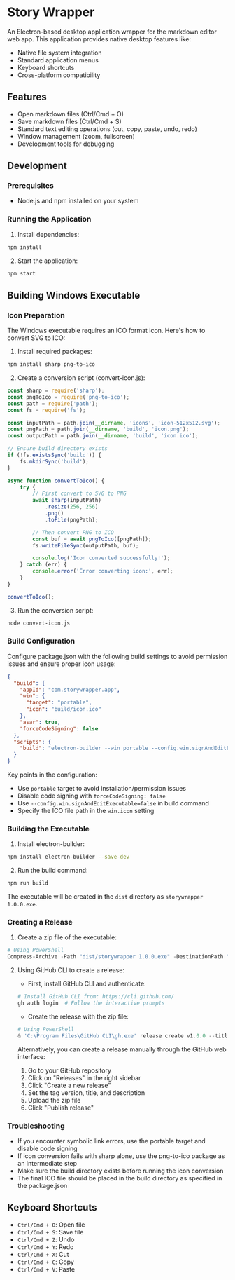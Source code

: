 # Story Wrapper

An Electron-based desktop application wrapper for the markdown editor web app. This application provides native desktop features like:

- Native file system integration
- Standard application menus
- Keyboard shortcuts
- Cross-platform compatibility

## Features

- Open markdown files (Ctrl/Cmd + O)
- Save markdown files (Ctrl/Cmd + S)
- Standard text editing operations (cut, copy, paste, undo, redo)
- Window management (zoom, fullscreen)
- Development tools for debugging

## Development

### Prerequisites

- Node.js and npm installed on your system

### Running the Application

1. Install dependencies:

```bash
npm install
```

2. Start the application:

```bash
npm start
```

## Building Windows Executable

### Icon Preparation

The Windows executable requires an ICO format icon. Here's how to convert SVG to ICO:

1. Install required packages:

```bash
npm install sharp png-to-ico
```

2. Create a conversion script (convert-icon.js):

```javascript
const sharp = require('sharp');
const pngToIco = require('png-to-ico');
const path = require('path');
const fs = require('fs');

const inputPath = path.join(__dirname, 'icons', 'icon-512x512.svg');
const pngPath = path.join(__dirname, 'build', 'icon.png');
const outputPath = path.join(__dirname, 'build', 'icon.ico');

// Ensure build directory exists
if (!fs.existsSync('build')) {
    fs.mkdirSync('build');
}

async function convertToIco() {
    try {
        // First convert to SVG to PNG
        await sharp(inputPath)
            .resize(256, 256)
            .png()
            .toFile(pngPath);

        // Then convert PNG to ICO
        const buf = await pngToIco([pngPath]);
        fs.writeFileSync(outputPath, buf);

        console.log('Icon converted successfully!');
    } catch (err) {
        console.error('Error converting icon:', err);
    }
}

convertToIco();
```

3. Run the conversion script:

```bash
node convert-icon.js
```

### Build Configuration

Configure package.json with the following build settings to avoid permission issues and ensure proper icon usage:

```json
{
  "build": {
    "appId": "com.storywrapper.app",
    "win": {
      "target": "portable",
      "icon": "build/icon.ico"
    },
    "asar": true,
    "forceCodeSigning": false
  },
  "scripts": {
    "build": "electron-builder --win portable --config.win.signAndEditExecutable=false"
  }
}
```

Key points in the configuration:

- Use `portable` target to avoid installation/permission issues
- Disable code signing with `forceCodeSigning: false`
- Use `--config.win.signAndEditExecutable=false` in build command
- Specify the ICO file path in the `win.icon` setting

### Building the Executable

1. Install electron-builder:

```bash
npm install electron-builder --save-dev
```

2. Run the build command:

```bash
npm run build
```

The executable will be created in the `dist` directory as `storywrapper 1.0.0.exe`.

### Creating a Release

1. Create a zip file of the executable:

```powershell
# Using PowerShell
Compress-Archive -Path "dist/storywrapper 1.0.0.exe" -DestinationPath "dist/storywrapper-1.0.0-win-x64.zip"
```

2. Using GitHub CLI to create a release:
   - First, install GitHub CLI and authenticate:

   ```bash
   # Install GitHub CLI from: https://cli.github.com/
   gh auth login  # Follow the interactive prompts
   ```

   - Create the release with the zip file:

   ```powershell
   # Using PowerShell
   & 'C:\Program Files\GitHub CLI\gh.exe' release create v1.0.0 --title 'Story Wrapper v1.0.0' --notes 'Initial Windows release of Story Wrapper' './dist/storywrapper-1.0.0-win-x64.zip#Windows Portable Executable'
   ```

   Alternatively, you can create a release manually through the GitHub web interface:
   1. Go to your GitHub repository
   2. Click on "Releases" in the right sidebar
   3. Click "Create a new release"
   4. Set the tag version, title, and description
   5. Upload the zip file
   6. Click "Publish release"

### Troubleshooting

- If you encounter symbolic link errors, use the portable target and disable code signing
- If icon conversion fails with sharp alone, use the png-to-ico package as an intermediate step
- Make sure the build directory exists before running the icon conversion
- The final ICO file should be placed in the build directory as specified in the package.json

## Keyboard Shortcuts

- `Ctrl/Cmd + O`: Open file
- `Ctrl/Cmd + S`: Save file
- `Ctrl/Cmd + Z`: Undo
- `Ctrl/Cmd + Y`: Redo
- `Ctrl/Cmd + X`: Cut
- `Ctrl/Cmd + C`: Copy
- `Ctrl/Cmd + V`: Paste
